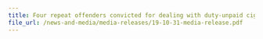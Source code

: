 ```yaml
---
title: Four repeat offenders convicted for dealing with duty-unpaid cigarettes 
file_url: /news-and-media/media-releases/19-10-31-media-release.pdf
---
```


